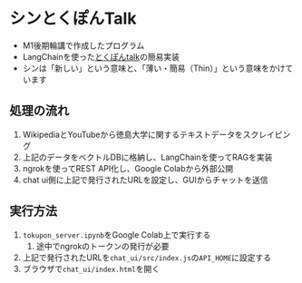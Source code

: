 # シンとくぽんTalk
- M1後期輪講で作成したプログラム
- LangChainを使った[とくぽんtalk](https://taiwa.honbu.tokushima-u.ac.jp/taiwa/ui/)の簡易実装
- シンは「新しい」という意味と、「薄い・簡易（Thin）」という意味をかけています

## 処理の流れ
1. WikipediaとYouTubeから徳島大学に関するテキストデータをスクレイピング
2. 上記のデータをベクトルDBに格納し、LangChainを使ってRAGを実装
3. ngrokを使ってREST API化し、Google Colabから外部公開
4. chat ui側に上記で発行されたURLを設定し、GUIからチャットを送信

## 実行方法
1. `tokupon_server.ipynb`をGoogle Colab上で実行する
   1. 途中でngrokのトークンの発行が必要
2. 上記で発行されたURLを`chat_ui/src/index.js`の`API_HOME`に設定する
3. ブラウザで`chat_ui/index.html`を開く
